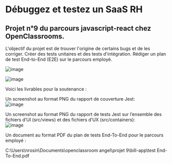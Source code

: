 # Débuggez et testez un SaaS RH

## Projet n°9 du parcours javascript-react chez OpenClassrooms.

L'objectif du projet est de trouver l'origine de certains bugs et de les corriger. Créer des tests unitaires et des tests d'intégration.
Rédiger un plan de test End-to-End (E2E) sur le parcours employé.

![image](https://user-images.githubusercontent.com/93211301/217921236-589b8c2a-d316-43ef-ba53-2e19a1718f7e.png)

![image](https://user-images.githubusercontent.com/93211301/217919732-347f66c7-4c3b-4a56-ad74-12b7d3f3844a.png)

Voici les livrables pour la soutenance :

Un screenshot au format PNG du rapport de couverture Jest:  
![image](https://user-images.githubusercontent.com/93211301/217922584-23d09f70-2daf-4b96-bf2c-b3bed1a90503.png)

Un screenshot au format PNG du rapport de tests Jest sur l’ensemble des fichiers d’UI (src/views) et des fichiers d’UX (src/containers):  
![image](https://user-images.githubusercontent.com/93211301/217924160-1ded62a8-984c-4b3c-a7a2-ba96bd342a4e.png)

Un document au format PDF du plan de tests End-To-End pour le parcours employé :

C:\Users\nrosin\Documents\openclassroom angel\projet 9\bill-app\test End-To-End.pdf
